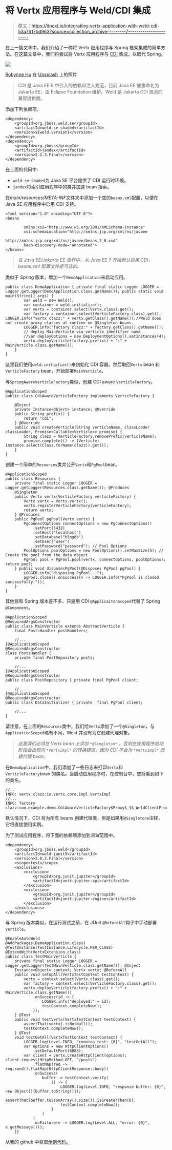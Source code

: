 # 将 Vertx 应用程序与 Weld/CDI 集成

> 原文：<https://itnext.io/integrating-vertx-application-with-weld-cdi-53a7617bd963?source=collection_archive---------7----------------------->

在上一篇文章中，我们介绍了一种将 Vertx 应用程序与 Spring 框架集成的简单方法。在这篇文章中，我们将尝试将 Vertx 应用程序与 [CDI](https://www.cdi-spec.org) 集成，以取代 Spring。

![](img/b1d8b503bf19b0363061a113a4601ccd.png)

[Robynne Hu](https://unsplash.com/@robynnexy?utm_source=unsplash&utm_medium=referral&utm_content=creditCopyText) 在 [Unsplash](https://unsplash.com/s/photos/china-landscape?utm_source=unsplash&utm_medium=referral&utm_content=creditCopyText) 上的照片

> CDI 是 Java EE 6 中引入的依赖和注入规范，目前 Java EE 被重命名为 Jakarta EE，由 Eclipse Foundation 维护。Weld 是 Jakarta CDI 规范的兼容提供商。

添加下列依赖项。

```
<dependency>
    <groupId>org.jboss.weld.se</groupId>
    <artifactId>weld-se-shaded</artifactId>
    <version>${weld.version}</version>
</dependency>
<dependency>
    <groupId>org.jboss</groupId>
    <artifactId>jandex</artifactId>
    <version>2.2.3.Final</version>
</dependency>
```

在上面的代码中:

*   `weld-se-shaded`为 Java SE 平台提供了 CDI 运行时环境。
*   `jandex`将索引应用程序中的类并加速 bean 搜索。

在*main/resources/META-INF*文件夹中添加一个空的`beans.xml`配置，以便在 Java SE 应用程序中启用 CDI 支持。

```
<?xml version="1.0" encoding="UTF-8"?>
<beans

        xmlns:xsi="http://www.w3.org/2001/XMLSchema-instance"
        xsi:schemaLocation="http://xmlns.jcp.org/xml/ns/javaee
                      http://xmlns.jcp.org/xml/ns/javaee/beans_2_0.xsd"
        bean-discovery-mode="annotated">
</beans>
```

> *在 Java EE/Jakarta EE 世界中，从 Java EE 7 开始默认启用 CDI，beans.xml 配置文件是可选的。*

类似于 Spring 版本，增加一个`DemoApplication`来启动应用。

```
public class DemoApplication { private final static Logger LOGGER = Logger.getLogger(DemoApplication.class.getName()); public static void main(String[] args) {
        var weld = new Weld();
        var container = weld.initialize();
        var vertx = container.select(Vertx.class).get();
        var factory = container.select(VerticleFactory.class).get(); LOGGER.info("vertx clazz:" + vertx.getClass().getName());//Weld does not create proxy classes at runtime on @Singleton beans.
        LOGGER.info("factory clazz:" + factory.getClass().getName());
        // deploy MainVerticle via verticle identifier name
        //var deployOptions = new DeploymentOptions().setInstances(4);
        vertx.deployVerticle(factory.prefix() + ":" + MainVerticle.class.getName());
    }
}
```

这里我们使用`weld.initialize()`来初始化 CDI 容器。然后取回`Vertx` bean 和`VerticleFactory` bean，开始部署`MainVerticle`。

与`SpringAwareVerticleFactory`类似，创建 CDI aware `VerticleFactory`。

```
@ApplicationScoped
public class CdiAwareVerticleFactory implements VerticleFactory {

    @Inject
    private Instance<Object> instance; @Override
    public String prefix() {
        return "cdi";
    } @Override
    public void createVerticle(String verticleName, ClassLoader classLoader, Promise<Callable<Verticle>> promise) {
        String clazz = VerticleFactory.removePrefix(verticleName);
        promise.complete(() -> (Verticle) instance.select(Class.forName(clazz)).get());
    }
}
```

创建一个简单的`Resources`类并公开`Vertx`和`PgPool`bean。

```
@ApplicationScoped
public class Resources {
    private final static Logger LOGGER = Logger.getLogger(Resources.class.getName()); @Produces
    @Singleton
    public Vertx vertx(VerticleFactory verticleFactory) {
        Vertx vertx = Vertx.vertx();
        vertx.registerVerticleFactory(verticleFactory);
        return vertx;
    } @Produces
    public PgPool pgPool(Vertx vertx) {
        PgConnectOptions connectOptions = new PgConnectOptions()
            .setPort(5432)
            .setHost("localhost")
            .setDatabase("blogdb")
            .setUser("user")
            .setPassword("password"); // Pool Options
        PoolOptions poolOptions = new PoolOptions().setMaxSize(5); // Create the pool from the data object
        PgPool pool = PgPool.pool(vertx, connectOptions, poolOptions); return pool;
    } public void disposesPgPool(@Disposes PgPool pgPool) {
        LOGGER.info("disposing PgPool...");
        pgPool.close().onSuccess(v -> LOGGER.info("PgPool is closed successfully."));
    }
}
```

其他豆和 Spring 版本差不多，只是用 CDI `@ApplicaitonScoped`代替了 Spring `@Component`。

```
@ApplicationScoped
@RequiredArgsConstructor
public class MainVerticle extends AbstractVerticle {
    final PostsHandler postHandlers;

    //...
}@ApplicationScoped
@RequiredArgsConstructor
class PostsHandler {
    private final PostRepository posts;

    //...
}@ApplicationScoped
@RequiredArgsConstructor
public class PostRepository { private final PgPool client;

    //...
}@ApplicationScoped
@RequiredArgsConstructor
public class DataInitializer { private  final PgPool client;

    //...
}
```

请注意，在上面的`Resources`类中，我们给`Vertx`添加了一个`@Singleton`，与`ApplicationScoped`略有不同，Weld 并没有为它创建代理对象。

> *这里我们必须在 Vertx bean 上添加* `*@Singleton*` *，否则在应用程序启动阶段会出现向* `*VertxImpl*` *的转换错误，因为 CDI 不会为* `*VertxImpl*` *创建代理 bean。*

在`DemoApplication`中，我们添加了一些日志来打印`Vertx`和`VerticleFactory`bean 的类名。当启动应用程序时，在控制台中，您将看到如下的类名。

```
//..
INFO: vertx clazz:io.vertx.core.impl.VertxImpl
//...
INFO: factory clazz:com.example.demo.CdiAwareVerticleFactory$Proxy$_$$_WeldClientProxy
```

默认情况下，CDI 将为所有 beans 创建代理类，但是如果用`@Singletone`注释，它将直接使用实例。

为了测试应用程序，将下面的依赖项添加到*测试*范围中。

```
<dependency>
    <groupId>org.jboss.weld</groupId>
    <artifactId>weld-junit5</artifactId>
    <version>2.0.2.Final</version>
    <scope>test</scope>
    <exclusions>
        <exclusion>
            <groupId>org.junit.jupiter</groupId>
            <artifactId>junit-jupiter-api</artifactId>
        </exclusion>
        <exclusion>
            <groupId>org.junit.jupiter</groupId>
            <artifactId>junit-jupiter-engine</artifactId>
        </exclusion>
    </exclusions>
</dependency>
```

与 Spring 版本类似，在运行测试之前，在 JUnit `@BeforeAll`钩子中手动部署`Verticle`。

```
@EnableAutoWeld
@AddPackages(DemoApplication.class)
@TestInstance(TestInstance.Lifecycle.PER_CLASS)
@ExtendWith(VertxExtension.class)
public class TestMainVerticle {
    private final static Logger LOGGER = Logger.getLogger(TestMainVerticle.class.getName()); @Inject
    Instance<Object> context; Vertx vertx; @BeforeAll
    public void setupAll(VertxTestContext testContext) {
        vertx = context.select(Vertx.class).get();
        var factory = context.select(VerticleFactory.class).get();
        vertx.deployVerticle(factory.prefix() + ":" + MainVerticle.class.getName())
            .onSuccess(id -> {
                LOGGER.info("deployed:" + id);
                testContext.completeNow();
            });
    } @Test
    public void testVertx(VertxTestContext testContext) {
        assertThat(vertx).isNotNull();
        testContext.completeNow();
    } @Test
    void testGetAll(VertxTestContext testContext) {
        LOGGER.log(Level.INFO, "running test: {0}", "testGetAll");
        var options = new HttpClientOptions()
            .setDefaultPort(8888);
        var client = vertx.createHttpClient(options); client.request(HttpMethod.GET, "/posts")
            .flatMap(req -> req.send().flatMap(HttpClientResponse::body))
            .onSuccess(
                buffer -> testContext.verify(
                    () -> {
                        LOGGER.log(Level.INFO, "response buffer: {0}", new Object[]{buffer.toString()});
                        assertThat(buffer.toJsonArray().size()).isGreaterThan(0);
                        testContext.completeNow();
                    }
                )
            )
            .onFailure(e -> LOGGER.log(Level.ALL, "error: {0}", e.getMessage()));
    }}
```

从我的 github 中获取[示例代码。](https://github.com/hantsy/vertx-sandbox/tree/master/post-service-cdi)